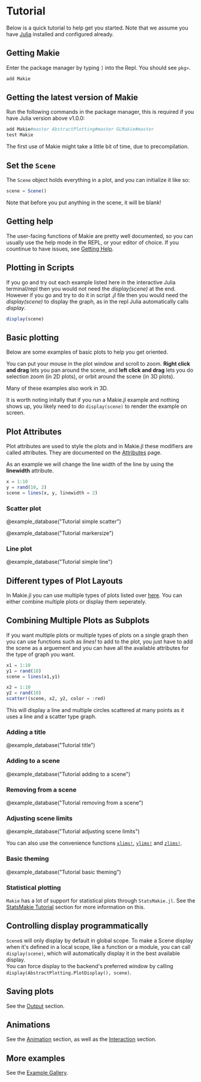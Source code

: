# Tutorial

Below is a quick tutorial to help get you started. Note that we assume you have [Julia](https://julialang.org/) installed and configured already.

## Getting Makie
Enter the package manager by typing `]` into the Repl. You should see `pkg>`.
```julia
add Makie
```

## Getting the latest version of Makie
Run the following commands in the package manager, this is required if you have Julia version above v1.0.0:
```Julia
add Makie#master AbstractPlotting#master GLMakie#master
test Makie
```

The first use of Makie might take a little bit of time, due to precompilation.

## Set the `Scene`

The `Scene` object holds everything in a plot, and you can initialize it like so:

```julia
scene = Scene()
```

Note that before you put anything in the scene, it will be blank!

## Getting help

The user-facing functions of Makie are pretty well documented, so you can usually use the help mode in the REPL, or your editor of choice. If you countinue to have issues, see [Getting Help](@ref).

## Plotting in Scripts

If you go and try out each example listed here in the interactive Julia terminal/repl then you would not need the _display(scene)_ at the end. However if you go and try to do it in script _.jl_ file then you 
would need the _display(scene)_ to display the graph, as in the repl Julia automatically calls _display_.

```Julia
display(scene)
```

## Basic plotting

Below are some examples of basic plots to help you get oriented.

You can put your mouse in the plot window and scroll to zoom. **Right click and drag** lets you pan around the scene, and **left click and drag** lets you do selection zoom (in 2D plots), or orbit around the scene (in 3D plots).

Many of these examples also work in 3D.

It is worth noting initally that if you run a Makie.jl example and nothing shows up, you likely need to do `display(scene)` to render the example on screen.

## Plot Attributes

Plot attributes are used to style the plots and in Makie.jl these modifiers are called attributes. They are documented on the [Attributes](@ref) page.

As an example we will change the line width of the line by using the __linewidth__ attribute.

```Julia
x = 1:10
y = rand(10, 2)
scene = lines(x, y, linewidth = 2)
```

### Scatter plot

@example_database("Tutorial simple scatter")

@example_database("Tutorial markersize")

### Line plot

@example_database("Tutorial simple line")

## Different types of Plot Layouts

In Makie.jl you can use multiple types of plots listed over [here](http://makie.juliaplots.org/dev/functions-overview.html). You can either combine multiple plots or display them seperately.

## Combining Multiple Plots as Subplots

If you want multiple plots or multiple types of plots on a single graph then you can use functions such as _lines!_ to
add to the plot, you just have to add the scene as a arguement and you can have all the available attributes for the type
of graph you want.

```Julia
x1 = 1:10
y1 = rand(10)
scene = lines(x1,y1)

x2 = 1:10
y2 = rand(10)
scatter!(scene, x2, y2, color = :red)
```

This will display a line and multiple circles scattered at many points as it uses a line and a scatter type graph.

### Adding a title

@example_database("Tutorial title")

### Adding to a scene

@example_database("Tutorial adding to a scene")

### Removing from a scene

@example_database("Tutorial removing from a scene")

### Adjusting scene limits

@example_database("Tutorial adjusting scene limits")

You can also use the convenience functions [`xlims!`](@ref), [`ylims!`](@ref) and [`zlims!`](@ref).

### Basic theming

@example_database("Tutorial basic theming")

### Statistical plotting

`Makie` has a lot of support for statistical plots through `StatsMakie.jl`.
See the [StatsMakie Tutorial](@ref) section for more information on this.

## Controlling display programmatically

`Scene`s will only display by default in global scope.  To make a Scene display when it's defined in a local scope,
like a function or a module, you can call `display(scene)`, which will automatically display it in the best available
display.  
You can force display to the backend's preferred window by calling `display(AbstractPlotting.PlotDisplay(), scene)`.

## Saving plots

See the [Output](@ref) section.

## Animations

See the [Animation](@ref) section, as well as the [Interaction](@ref) section.

## More examples

See the [Example Gallery](http://juliaplots.org/MakieReferenceImages/gallery/index.html).
